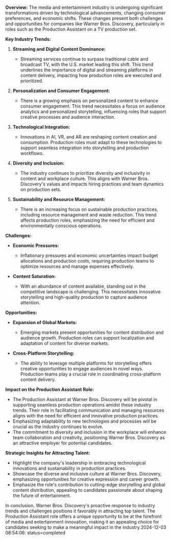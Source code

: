 
**Overview:**
The media and entertainment industry is undergoing significant transformations driven by technological advancements, changing consumer preferences, and economic shifts. These changes present both challenges and opportunities for companies like Warner Bros. Discovery, particularly in roles such as the Production Assistant on a TV production set.

**Key Industry Trends:**

1. **Streaming and Digital Content Dominance:**
   - Streaming services continue to surpass traditional cable and broadcast TV, with the U.S. market leading this shift. This trend underlines the importance of digital and streaming platforms in content delivery, impacting how production roles are executed and prioritized.

2. **Personalization and Consumer Engagement:**
   - There is a growing emphasis on personalized content to enhance consumer engagement. This trend necessitates a focus on audience analytics and personalized storytelling, influencing roles that support creative processes and audience interaction.

3. **Technological Integration:**
   - Innovations in AI, VR, and AR are reshaping content creation and consumption. Production roles must adapt to these technologies to support seamless integration into storytelling and production workflows.

4. **Diversity and Inclusion:**
   - The industry continues to prioritize diversity and inclusivity in content and workplace culture. This aligns with Warner Bros. Discovery's values and impacts hiring practices and team dynamics on production sets.

5. **Sustainability and Resource Management:**
   - There is an increasing focus on sustainable production practices, including resource management and waste reduction. This trend affects production roles, emphasizing the need for efficient and environmentally conscious operations.

**Challenges:**

- **Economic Pressures:**
  - Inflationary pressures and economic uncertainties impact budget allocations and production costs, requiring production teams to optimize resources and manage expenses effectively.

- **Content Saturation:**
  - With an abundance of content available, standing out in the competitive landscape is challenging. This necessitates innovative storytelling and high-quality production to capture audience attention.

**Opportunities:**

- **Expansion of Global Markets:**
  - Emerging markets present opportunities for content distribution and audience growth. Production roles can support localization and adaptation of content for diverse markets.

- **Cross-Platform Storytelling:**
  - The ability to leverage multiple platforms for storytelling offers creative opportunities to engage audiences in novel ways. Production teams play a crucial role in coordinating cross-platform content delivery.

**Impact on the Production Assistant Role:**

- The Production Assistant at Warner Bros. Discovery will be pivotal in supporting seamless production operations amidst these industry trends. Their role in facilitating communication and managing resources aligns with the need for efficient and innovative production practices.
- Emphasizing adaptability to new technologies and processes will be crucial as the industry continues to evolve.
- The commitment to diversity and inclusion in the workplace will enhance team collaboration and creativity, positioning Warner Bros. Discovery as an attractive employer for potential candidates.

**Strategic Insights for Attracting Talent:**

- Highlight the company's leadership in embracing technological innovations and sustainability in production practices.
- Showcase the diverse and inclusive culture at Warner Bros. Discovery, emphasizing opportunities for creative expression and career growth.
- Emphasize the role's contribution to cutting-edge storytelling and global content distribution, appealing to candidates passionate about shaping the future of entertainment.

In conclusion, Warner Bros. Discovery's proactive response to industry trends and challenges positions it favorably in attracting top talent. The Production Assistant role offers a unique opportunity to be at the forefront of media and entertainment innovation, making it an appealing choice for candidates seeking to make a meaningful impact in the industry.2024-12-03 08:54:06: status=completed
